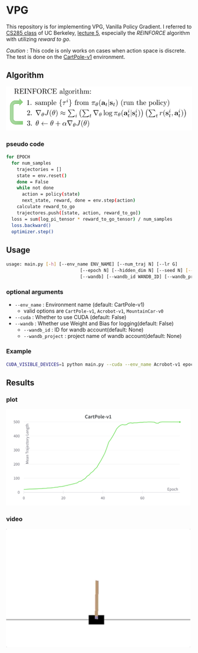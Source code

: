 # VPG

This repository is for implementing VPG, Vanilla Policy Gradient. I referred to [CS285 class](https://rail.eecs.berkeley.edu/deeprlcourse/) of UC Berkeley, [lecture 5](https://rail.eecs.berkeley.edu/deeprlcourse/static/slides/lec-5.pdf), especially the _REINFORCE_ algorithm with utilizing _reward to go_.

_Caution_ : This code is only works on cases when action space is discrete. The test is done on the [CartPole-v1](https://gym.openai.com/envs/CartPole-v1/) environment.

## Algorithm

![스크린샷 2022-02-14 오후 9.46.00](figures/REINFORCE_algo.png)

### pseudo code

```bash
for EPOCH
  for num_samples
    trajectories = []
    state = env.reset()
    done = False
    while not done
      action = policy(state)
      next_state, reward, done = env.step(action)
    calculate reward_to_go
    trajectores.push([state, action, reward_to_go])
  loss = sum(log_pi_tensor * reward_to_go_tensor) / num_samples
  loss.backward()
  optimizer.step()
```

## Usage

```bash
usage: main.py [-h] [--env_name ENV_NAME] [--num_traj N] [--lr G] 
							[--epoch N] [--hidden_dim N] [--seed N] [--cuda]
							[--wandb] [--wandb_id WANDB_ID] [--wandb_project WANDB_PROJECT]
```

### optional arguments

- `--env_name` : Environment name (default: CartPole-v1)
    - valid options are `CartPole-v1`, `Acrobot-v1`, `MountainCar-v0`
- `--cuda` : Whether to use CUDA (default: False)
- `--wandb`  : Whether use Weight and Bias for logging(default: False)
    - `--wandb_id` : ID for wandb account(default: None)
    - `--wandb_project` : project name of wandb account(default: None)

### Example

```bash
CUDA_VISIBLE_DEVICES=1 python main.py --cuda --env_name Acrobot-v1 epoch 200
```

## Results

### plot
<img src="figures/CartPole-v1_mean_traj_len.png" width=500></img>

### video
<img src="figures/CarPole-v1_trained.gif" width=500 align='center'></img>

